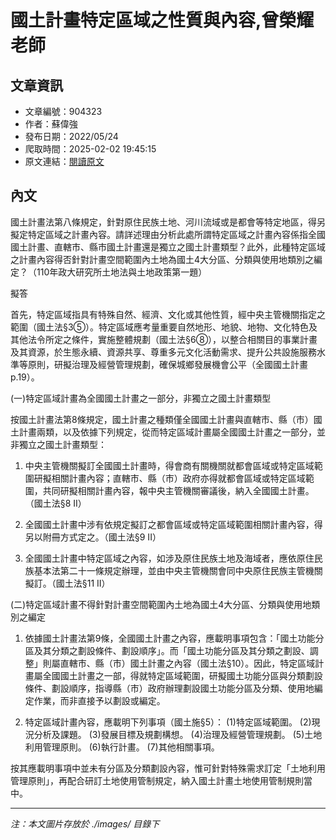 # 國土計畫特定區域之性質與內容,曾榮耀老師

## 文章資訊
- 文章編號：904323
- 作者：蘇偉強
- 發布日期：2022/05/24
- 爬取時間：2025-02-02 19:45:15
- 原文連結：[閱讀原文](https://real-estate.get.com.tw/Columns/detail.aspx?no=904323)

## 內文
國土計畫法第八條規定，針對原住民族土地、河川流域或是都會等特定地區，得另擬定特定區域之計畫內容。請詳述理由分析此處所謂特定區域之計畫內容係指全國國土計畫、直轄市、縣市國土計畫還是獨立之國土計畫類型？此外，此種特定區域之計畫內容得否針對計畫空間範圍內土地為國土4大分區、分類與使用地類別之編定？（110年政大研究所土地法與土地政策第一題）

擬答

首先，特定區域指具有特殊自然、經濟、文化或其他性質，經中央主管機關指定之範圍（國土法§3⑤）。特定區域應考量重要自然地形、地貌、地物、文化特色及其他法令所定之條件，實施整體規劃（國土法§6⑧），以整合相關目的事業計畫及其資源，於生態永續、資源共享、尊重多元文化活動需求、提升公共設施服務水準等原則，研擬治理及經營管理規劃，確保城鄉發展機會公平（全國國土計畫p.19）。

(一)特定區域計畫為全國國土計畫之一部分，非獨立之國土計畫類型

按國土計畫法第8條規定，國土計畫之種類僅全國國土計畫與直轄市、縣（市）國土計畫兩類，以及依據下列規定，從而特定區域計畫屬全國國土計畫之一部分，並非獨立之國土計畫類型：

1. 中央主管機關擬訂全國國土計畫時，得會商有關機關就都會區域或特定區域範圍研擬相關計畫內容；直轄市、縣（市）政府亦得就都會區域或特定區域範圍，共同研擬相關計畫內容，報中央主管機關審議後，納入全國國土計畫。（國土法§8 II）

2. 全國國土計畫中涉有依規定擬訂之都會區域或特定區域範圍相關計畫內容，得另以附冊方式定之。（國土法§9 II）

3. 全國國土計畫中特定區域之內容，如涉及原住民族土地及海域者，應依原住民族基本法第二十一條規定辦理，並由中央主管機關會同中央原住民族主管機關擬訂。（國土法§11 II）

(二)特定區域計畫不得針對計畫空間範圍內土地為國土4大分區、分類與使用地類別之編定

1. 依據國土計畫法第9條，全國國土計畫之內容，應載明事項包含：「國土功能分區及其分類之劃設條件、劃設順序」。而「國土功能分區及其分類之劃設、調整」則屬直轄市、縣（市）國土計畫之內容（國土法§10）。因此，特定區域計畫屬全國國土計畫之一部，得就特定區域範圍，研擬國土功能分區與分類劃設條件、劃設順序，指導縣（市）政府辦理劃設國土功能分區及分類、使用地編定作業，而非直接予以劃設或編定。

2. 特定區域計畫內容，應載明下列事項（國土施§5）： (1)特定區域範圍。 (2)現況分析及課題。 (3)發展目標及規劃構想。 (4)治理及經營管理規劃。 (5)土地利用管理原則。 (6)執行計畫。 (7)其他相關事項。

按其應載明事項中並未有分區及分類劃設內容，惟可針對特殊需求訂定「土地利用管理原則」，再配合研訂土地使用管制規定，納入國土計畫土地使用管制規則當中。

---
*注：本文圖片存放於 ./images/ 目錄下*
